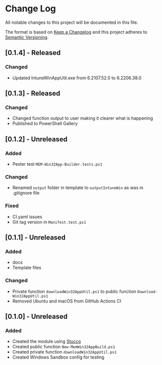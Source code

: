 # Change Log

All notable changes to this project will be documented in this file.

The format is based on [Keep a Changelog](http://keepachangelog.com/)
and this project adheres to [Semantic Versioning](http://semver.org/).

## [0.1.4] - Released

### Changed

* Updated IntuneWinAppUtil.exe from 6.2107.52.0 to 6.2206.38.0

## [0.1.3] - Released

### Changed

* Changed function output to user making it clearer what is happening
* Published to PowerShell Gallery

## [0.1.2] - Unreleased

### Added

* Pester test `MEM-Win32App-Builder.tests.ps1`

### Changed

* Renamed `output` folder in template to `outputIntuneWin` as was in .gitignore file

### Fixed

* CI.yaml issues
* Git tag version in `Manifest.test.ps1`

## [0.1.1] - Unreleased

### Added

* docs
* Template files

### Changed

* Private function `downloadWin32AppUtil.ps1` to public function `Download-Win32AppUtil.ps1`
* Removed Ubuntu and macOS from GitHub Actions CI

## [0.1.0] - Unreleased

### Added

* Created the module using [Stucco](https://github.com/devblackops/Stucco)
* Created public function `New-MemWin32AppBuild.ps1`
* Created private function `downloadWin32AppUtil.ps1`
* Created Windows Sandbox config for testing
